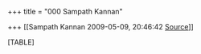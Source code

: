 +++
title = "000 Sampath Kannan"

+++
[[Sampath Kannan	2009-05-09, 20:46:42 [Source](https://groups.google.com/g/bvparishat/c/R_Em-RsifRk)]]



[TABLE]

  

